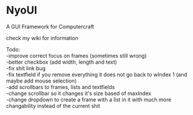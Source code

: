 # NyoUI
A GUI Framework for Computercraft

check my wiki for information

Todo:<br>
-improve correct focus on frames (sometimes still wrong)<br>
-better checkbox (add width, length and text)<br>
-fix shit link bug<br>
-fix textfield if you remove everything it does not go back to wIndex 1 (and maybe add mouse selection)<br>
-add scrollbars to frames, lists and textfields<br>
-change scrollbar so it changes it's size based of maxIndex<br>
-change dropdown to create a frame with a list in it with much more changability instead of the current shit<br>

